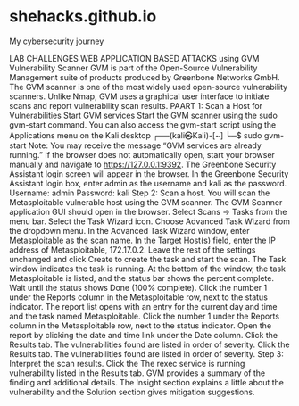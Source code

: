 # shehacks.github.io
My cybersecurity journey

LAB CHALLENGES
WEB APPLICATION BASED ATTACKS using GVM Vulnerability Scanner
GVM is part of the Open-Source Vulnerability Management suite of products produced by Greenbone Networks GmbH. The GVM scanner is one of the most widely used open-source vulnerability scanners. Unlike Nmap, GVM uses a graphical user interface to initiate scans and report vulnerability scan results.
PAART 1: Scan a Host for Vulnerabilities
Start GVM services
Start the GVM scanner using the sudo gvm-start command. You can also access the gvm-start script using the Applications menu on the Kali desktop
┌──(kali㉿Kali)-[~]
└─$ sudo gvm-start
Note: You may receive the message “GVM services are already running.” If the browser does not automatically open, start your browser manually and navigate to https://127.0.0.1:9392. The Greenbone Security Assistant login screen will appear in the browser.
In the Greenbone Security Assistant login box, enter admin as the username and kali as the password.
Username: admin
Password: kali
Step 2: Scan a host.
You will scan the Metasploitable vulnerable host using the GVM scanner. 
The GVM Scanner application GUI should open in the browser. Select Scans -> Tasks from the menu bar. Select the Task Wizard icon. Choose Advanced Task Wizard from the dropdown menu.
In the Advanced Task Wizard window, enter Metasploitable as the scan name. In the Target Host(s) field, enter the IP address of Metasploitable, 172.17.0.2. Leave the rest of the settings unchanged and click Create to create the task and start the scan.
The Task window indicates the task is running. At the bottom of the window, the task Metasploitable is listed, and the status bar shows the percent complete. Wait until the status shows Done (100% complete).
Click the number 1 under the Reports column in the Metasploitable row, next to the status indicator. The report list opens with an entry for the current day and time and the task named Metasploitable.
Click the number 1 under the Reports column in the Metasploitable row, next to the status indicator.
Open the report by clicking the date and time link under the Date column. Click the Results tab. The vulnerabilities found are listed in order of severity.
Click the Results tab. The vulnerabilities found are listed in order of severity.
Step 3: Interpret the scan results.
Click the The rexec service is running vulnerability listed in the Results tab. GVM provides a summary of the finding and additional details. The Insight section explains a little about the vulnerability and the Solution section gives mitigation suggestions.
